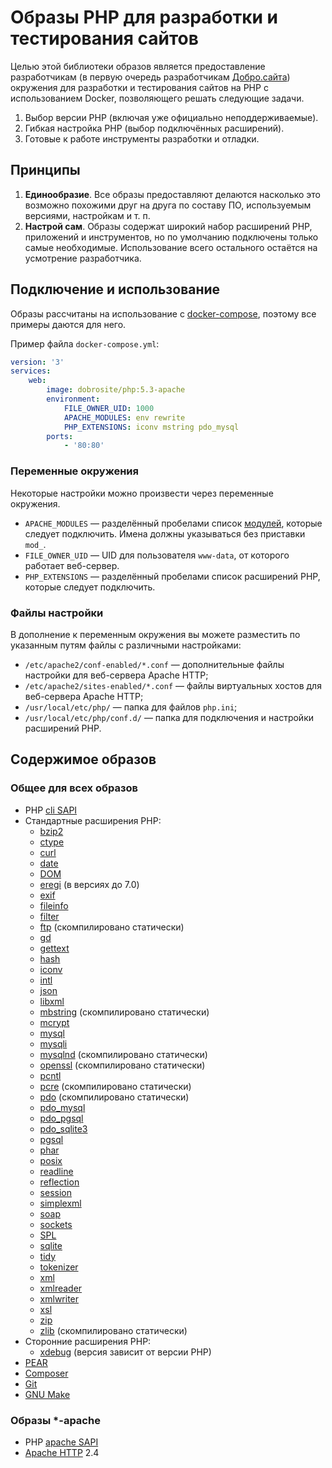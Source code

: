 # Образы PHP для разработки и тестирования сайтов

Целью этой библиотеки образов является предоставление разработчикам (в первую очередь разработчикам
[Добро.сайта](http://добро.сайт/)) окружения для разработки и тестирования сайтов на PHP с
использованием Docker, позволяющего решать следующие задачи.

1. Выбор версии PHP (включая уже официально неподдерживаемые).
2. Гибкая настройка PHP (выбор подключённых расширений).
3. Готовые к работе инструменты разработки и отладки.

## Принципы

1. **Единообразие**. Все образы предоставляют делаются насколько это возможно похожими друг на друга
   по составу ПО, используемым версиями, настройкам и т. п.
2. **Настрой сам**. Образы содержат широкий набор расширений PHP, приложений и инструментов, но по
   умолчанию подключены только самые необходимые. Использование всего остального остаётся на
   усмотрение разработчика.

## Подключение и использование

Образы рассчитаны на использование с [docker-compose](https://docs.docker.com/compose/overview/),
поэтому все примеры даются для него.

Пример файла `docker-compose.yml`:

```yaml
version: '3'
services:
    web:
        image: dobrosite/php:5.3-apache
        environment:
            FILE_OWNER_UID: 1000
            APACHE_MODULES: env rewrite
            PHP_EXTENSIONS: iconv mstring pdo_mysql
        ports:
            - '80:80'
```

### Переменные окружения

Некоторые настройки можно произвести через переменные окружения.

- `APACHE_MODULES` — разделённый пробелами список [модулей](http://httpd.apache.org/docs/2.4/mod/),
  которые следует подключить. Имена должны указываться без приставки `mod_`.
- `FILE_OWNER_UID` — UID для пользователя `www-data`, от которого работает веб-сервер.
- `PHP_EXTENSIONS` — разделённый пробелами список расширений PHP, которые следует подключить.

### Файлы настройки

В дополнение к переменным окружения вы можете разместить по указанным путям файлы с различными
настройками:

- `/etc/apache2/conf-enabled/*.conf` — дополнительные файлы настройки для веб-сервера Apache HTTP;
- `/etc/apache2/sites-enabled/*.conf` — файлы виртуальных хостов для веб-сервера Apache HTTP;
- `/usr/local/etc/php/` — папка для файлов `php.ini`;
- `/usr/local/etc/php/conf.d/` — папка для подключения и настройки расширений PHP.

## Содержимое образов

### Общее для всех образов

- PHP [cli SAPI](http://php.net/manual/features.commandline.php)
- Стандартные расширения PHP:
  - [bzip2](http://php.net/bzip2)
  - [ctype](http://php.net/ctype)
  - [curl](http://php.net/curl)
  - [date](http://php.net/manual/ref.datetime.php)
  - [DOM](http://php.net/dom)
  - [eregi](http://php.net/eregi) (в версиях до 7.0)
  - [exif](http://php.net/exif)
  - [fileinfo](http://php.net/fileinfo)
  - [filter](http://php.net/filter)
  - [ftp](http://php.net/ftp) (скомпилировано статически)
  - [gd](http://php.net/gd)
  - [gettext](http://php.net/gettext)
  - [hash](http://php.net/hash)
  - [iconv](http://php.net/iconv)
  - [intl](http://php.net/intl)
  - [json](http://php.net/json)
  - [libxml](http://php.net/libxml)
  - [mbstring](http://php.net/mbstring) (скомпилировано статически)
  - [mcrypt](http://php.net/mcrypt)
  - [mysql](http://php.net/manual/book.mysql.php)
  - [mysqli](http://php.net/mysqli)
  - [mysqlnd](http://php.net/mysqlnd) (скомпилировано статически)
  - [openssl](http://php.net/openssl) (скомпилировано статически)
  - [pcntl](http://php.net/pcntl)
  - [pcre](http://php.net/pcre) (скомпилировано статически)
  - [pdo](http://php.net/pdo) (скомпилировано статически)
  - [pdo_mysql](http://php.net/pdo_mysql)
  - [pdo_pgsql](http://php.net/pdo_pgsql)
  - [pdo_sqlite3](http://php.net/pdo_sqlite)
  - [pgsql](http://php.net/pgsql)
  - [phar](http://php.net/phar)
  - [posix](http://php.net/posix)
  - [readline](http://php.net/readline)
  - [reflection](http://php.net/reflection)
  - [session](http://php.net/manual/book.session.php)
  - [simplexml](http://php.net/simplexml)
  - [soap](http://php.net/soap)
  - [sockets](http://php.net/sockets)
  - [SPL](http://php.net/spl)
  - [sqlite](http://php.net/sqlite)
  - [tidy](http://php.net/tidy)
  - [tokenizer](http://php.net/tokenizer)
  - [xml](http://php.net/xml)
  - [xmlreader](http://php.net/xmlreader)
  - [xmlwriter](http://php.net/xmlwriter)
  - [xsl](http://php.net/xsl)
  - [zip](http://php.net/zip)
  - [zlib](http://php.net/zlib) (скомпилировано статически)
- Сторонние расширения PHP:
  - [xdebug](https://xdebug.org/) (версия зависит от версии PHP)
- [PEAR](http://pear.php.net/)
- [Composer](https://getcomposer.org/)
- [Git](https://git-scm.com)
- [GNU Make](https://www.gnu.org/software/make/manual/make.html)

### Образы *-apache

- PHP [apache SAPI](http://php.net/manual/install.unix.apache2.php)
- [Apache HTTP](http://httpd.apache.org/) 2.4
